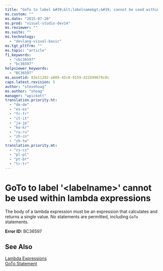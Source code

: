 ```yaml
---
title: "GoTo to label &#39;&lt;labelname&gt;&#39; cannot be used within lambda expressions | Microsoft Docs"
ms.custom: ""
ms.date: "2015-07-20"
ms.prod: "visual-studio-dev14"
ms.reviewer: ""
ms.suite: ""
ms.technology: 
  - "devlang-visual-basic"
ms.tgt_pltfrm: ""
ms.topic: "article"
f1_keywords: 
  - "vbc36597"
  - "bc36597"
helpviewer_keywords: 
  - "BC36597"
ms.assetid: 83e11202-a889-45c8-9159-d22b99679c0c
caps.latest.revision: 5
author: "stevehoag"
ms.author: "shoag"
manager: "wpickett"
translation.priority.ht: 
  - "de-de"
  - "es-es"
  - "fr-fr"
  - "it-it"
  - "ja-jp"
  - "ko-kr"
  - "ru-ru"
  - "zh-cn"
  - "zh-tw"
translation.priority.mt: 
  - "cs-cz"
  - "pl-pl"
  - "pt-br"
  - "tr-tr"
---
```

# GoTo to label &#39;&lt;labelname&gt;&#39; cannot be used within lambda expressions
The body of a lambda expression must be an expression that calculates and returns a single value. No statements are permitted, including `GoTo` statements.  
  
 **Error ID:** BC36597  
  
## See Also  
 [Lambda Expressions](../../visual-basic/programming-guide/language-features/procedures/lambda-expressions.md)   
 [GoTo Statement](../../visual-basic/language-reference/statements/goto-statement.md)